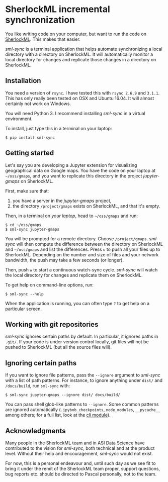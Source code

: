 
SherlockML incremental synchronization
======================================

You like writing code on your computer, but want to run the code on [SherlockML](https://sherlockml.com).
This makes that easier.

*sml-sync* is a terminal application that helps automate synchronizing a local
directory with a directory on SherlockML. It will automatically monitor a local
directory for changes and replicate those changes in a directory on SherlockML.

Installation
------------

You need a version of `rsync`. I have tested this with `rsync 2.6.9` and
`3.1.1`. This has only really been tested on OSX and Ubuntu 16.04. It will
almost certainly not work on Windows.

You will need Python 3. I recommend installing *sml-sync* in a virtual
environment.

To install, just type this in a terminal on your laptop:

```
$ pip install sml-sync
```

Getting started
---------------

Let's say you are developing a Jupyter extension for visualizing geographical
data on Google maps. You have the code on your laptop at `~/oss/gmaps`, and you
want to replicate this directory in the project *jupyter-gmaps* on SherlockML.

First, make sure that:

1. you have a server in the *jupyter-gmaps* project, 
2. the directory `/project/gmaps` exists on SherlockML, and that it's empty. 

Then, in a terminal on  *your laptop*, head to `~/oss/gmaps` and run:

```
$ cd ~/oss/gmaps
$ sml-sync jupyter-gmaps
```

You will be prompted for a remote directory. Choose `/project/gmaps`. *sml-sync*
will then compute the difference between the directory on SherlockML and
`~/oss/gmaps` and list the differences. Press `u` to push all your files up to
SherlockML. Depending on the number and size of files and your network
bandwidth, the push may take a few seconds (or longer).

Then, push `w` to start a continuous watch-sync cycle. *sml-sync* will watch the
local directory for changes and replicate them on SherlockML.

To get help on command-line options, run:

```
$ sml-sync --help
```

When the application is running, you can often type `?` to get help on a particular
screen.

Working with git repositories
-----------------------------

*sml-sync* ignores certain paths by default. In particular, it ignores paths in
`.git/`. If your code is under version control locally, git files will not be
pushed to SherlockML (but all the source files will).

Ignoring certain paths
----------------------

If you want to ignore file patterns, pass the `--ignore` argument to *sml-sync*
with a list of path patterns. For instance, to ignore anything under `dist/` and `/docs/build`, run `sml-sync` with:

```
$ sml-sync jupyter-gmaps --ignore dist/ docs/build/
```

You can pass shell glob-like patterns to `--ignore`. Some common patterns are ignored automatically (`.ipybnb_checkpoints`, `node_modules`, `__pycache__` among others; for a full list, look at the [cli module](sml_sync/cli.py)).

Acknowledgments
----------------

Many people in the SherlockML team and in ASI Data Science have contributed to
the vision for *sml-sync*, both technical and at the product level. Without
their help and encouragement, *sml-sync* would not exist.

For now, this is a personal endeavour and, until such day as we see fit to bring
it under the remit of the SherlockML team proper, support questions, bug reports
etc. should be directed to Pascal personally, not to the team.
